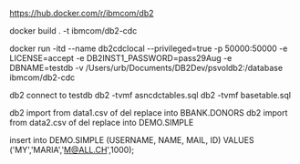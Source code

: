 https://hub.docker.com/r/ibmcom/db2


docker build . -t ibmcom/db2-cdc

docker run -itd --name db2cdclocal --privileged=true -p 50000:50000 -e LICENSE=accept -e DB2INST1_PASSWORD=pass29Aug -e DBNAME=testdb -v /Users/urb/Documents/DB2Dev/psvoldb2:/database ibmcom/db2-cdc



db2 connect to testdb
db2 -tvmf asncdctables.sql
db2 -tvmf basetable.sql 

db2 import from data1.csv of del replace into BBANK.DONORS
db2 import from data2.csv of del replace into DEMO.SIMPLE


insert into DEMO.SIMPLE (USERNAME, NAME, MAIL, ID)  VALUES ('MY','MARIA','M@ALL.CH',1000);